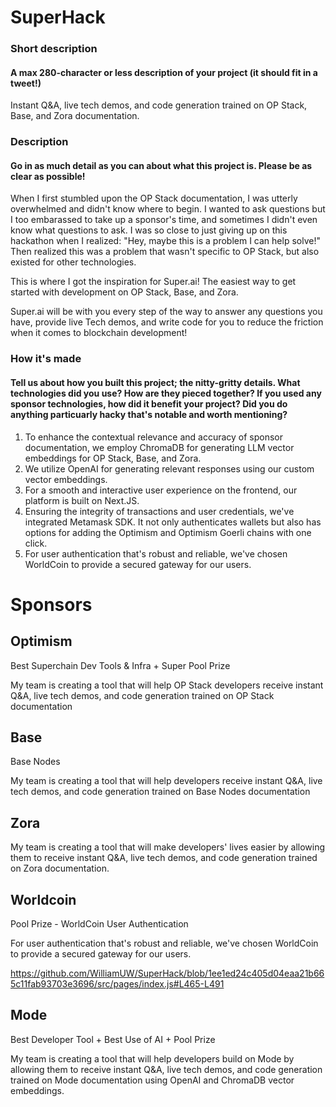 # SuperHack

### Short description
#### A max 280-character or less description of your project (it should fit in a tweet!)
Instant Q&A, live tech demos, and code generation trained on OP Stack, Base, and Zora documentation.

### Description
#### Go in as much detail as you can about what this project is. Please be as clear as possible!

When I first stumbled upon the OP Stack documentation, I was utterly overwhelmed and didn't know where to begin. I wanted to ask questions but I too embarassed to take up a sponsor's time, and sometimes I didn't even know what questions to ask. I was so close to just giving up on this hackathon when I realized: "Hey, maybe this is a problem I can help solve!" Then realized this was a problem that wasn't specific to OP Stack, but also existed for other technologies.

This is where I got the inspiration for Super.ai! The easiest way to get started with development on OP Stack, Base, and Zora.

Super.ai will be with you every step of the way to answer any questions you have, provide live Tech demos, and write code for you to reduce the friction when it comes to blockchain development!

### How it's made
#### Tell us about how you built this project; the nitty-gritty details. What technologies did you use? How are they pieced together? If you used any sponsor technologies, how did it benefit your project? Did you do anything particuarly hacky that's notable and worth mentioning?
1. To enhance the contextual relevance and accuracy of sponsor documentation, we employ ChromaDB for generating LLM vector embeddings for OP Stack, Base, and Zora.
2. We utilize OpenAI for generating relevant responses using our custom vector embeddings.
3. For a smooth and interactive user experience on the frontend, our platform is built on Next.JS.
4. Ensuring the integrity of transactions and user credentials, we've integrated Metamask SDK. It not only authenticates wallets but also has options for adding the Optimism and Optimism Goerli chains with one click.
5. For user authentication that's robust and reliable, we've chosen WorldCoin to provide a secured gateway for our users.


# Sponsors

## Optimism
Best Superchain Dev Tools & Infra + Super Pool Prize

My team is creating a tool that will help OP Stack developers receive instant Q&A, live tech demos, and code generation trained on OP Stack documentation

## Base

Base Nodes

My team is creating a tool that will help developers receive instant Q&A, live tech demos, and code generation trained on Base Nodes documentation 

## Zora

My team is creating a tool that will make developers' lives easier by allowing them to receive instant Q&A, live tech demos, and code generation trained on Zora documentation.

## Worldcoin
Pool Prize - WorldCoin User Authentication

For user authentication that's robust and reliable, we've chosen WorldCoin to provide a secured gateway for our users.

https://github.com/WilliamUW/SuperHack/blob/1ee1ed24c405d04eaa21b665c11fab93703e3696/src/pages/index.js#L465-L491

## Mode
Best Developer Tool + Best Use of AI + Pool Prize

My team is creating a tool that will help developers build on Mode by allowing them to receive instant Q&A, live tech demos, and code generation trained on Mode documentation using OpenAI and ChromaDB vector embeddings.